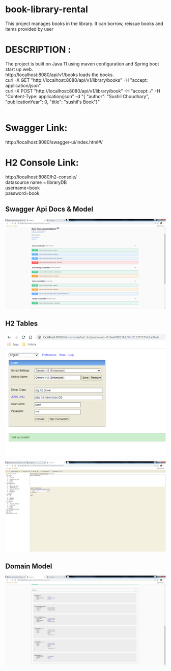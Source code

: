 # book-library-rental
This project manages books in the library. It can borrow, reissue books and items provided by user

# DESCRIPTION :
The project is built on Java 11 using maven configuration and Spring boot start up web.<br>
http://localhost:8080/api/v1/books loads the books.
<br>
curl -X GET "http://localhost:8080/api/v1/library/books" -H "accept: application/json"
<br>
curl -X POST "http://localhost:8080/api/v1/library/book" -H "accept: */*" -H "Content-Type: application/json" -d "{ \"author\": \"Sushil Choudhary\", \"publicationYear\": 0, \"title\": \"sushil's Book\"}"
<br>
<br>

# Swagger Link:
http://localhost:8080/swagger-ui/index.html#/

# H2 Console Link:
http://localhost:8080/h2-console/
<br>
datasource name = libraryDB
<br>
username=book
<br>
password=book
<br>

## Swagger Api Docs & Model
![Swagger Api Docs and Endpoints](images/api.png)
<br>

## H2 Tables
![H2 DB](images/h2.png)
<br>

![H2 Tabs](images/h2-tables.png)

## Domain Model
![Model](images/model.png)
<br>